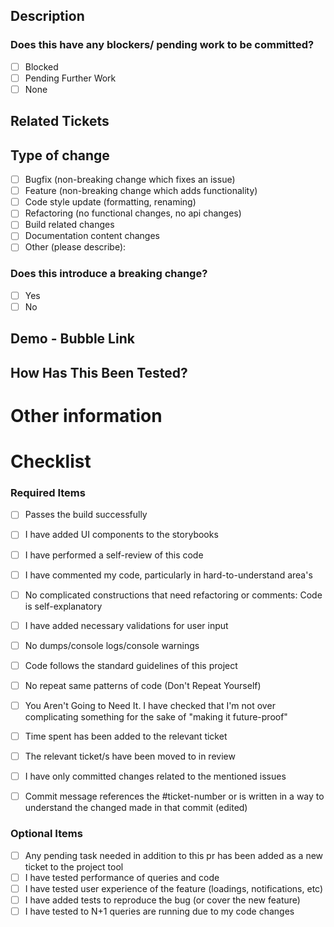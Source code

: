 <!-- The title should have the ticket number or if it has multiple tickets, it should have a short summary of the updates/ section -->

## Description
<!-- The description should contain a detailed overview of everything that has been done in the pr. -->
<!-- If there are any additional commands or local changes that need to be run before the functionality can be tested. -->

### Does this have any blockers/ pending work to be committed?

-   [ ] Blocked
-   [ ] Pending Further Work
-   [ ] None

<!-- If this has a blocker or is pending any additional commits, explain in detail what the blocker is. -->
<!-- If the pr is blocked, please add the Do Not Merge tag, if the pr is pending further work please prefix the PR title with [WIP] -->


## Related Tickets
<!-- Add the links for the ticket/s covered in this pr. -->


## Type of change
<!-- Please try to limit your pull request to one type, submit multiple pull requests if needed. -->

-   [ ] Bugfix (non-breaking change which fixes an issue)
-   [ ] Feature (non-breaking change which adds functionality)
-   [ ] Code style update (formatting, renaming)
-   [ ] Refactoring (no functional changes, no api changes)
-   [ ] Build related changes
-   [ ] Documentation content changes
-   [ ] Other (please describe):

### Does this introduce a breaking change?

-   [ ] Yes
-   [ ] No

<!-- If this introduces a breaking change, please describe the impact and migration path for existing sections below. -->


## Demo - Bubble Link
<!-- If the functionality is a new feature or bugfix, please add a bubble of the modifications made/ fixes done. -->


## How Has This Been Tested?
<!-- Please describe in detail how you tested your changes. -->
<!-- Include details of your testing environment, and the tests you ran to -->
<!-- see how your change affects other areas of the code, etc. -->
 
# Other information

<!-- Any other information that is important to this PR such as screenshots of how the component looks before and after the change. -->


# Checklist
<!-- Please check if your PR fulfils the following requirements: -->

### Required Items
-   [ ] Passes the build successfully
-   [ ] I have added UI components to the storybooks
-   [ ] I have performed a self-review of this code
-   [ ] I have commented my code, particularly in hard-to-understand area's
-   [ ] No complicated constructions that need refactoring or comments: Code is self-explanatory
-   [ ] I have added necessary validations for user input
-   [ ] No dumps/console logs/console warnings
-   [ ] Code follows the standard guidelines of this project
-   [ ] No repeat same patterns of code (Don't Repeat Yourself)
-   [ ] You Aren't Going to Need It. I have checked that I'm not over complicating something for the sake of "making it future-proof"
-   [ ] Time spent has been added to the relevant ticket
-   [ ] The relevant ticket/s have been moved to in review
-   [ ] I have only committed changes related to the mentioned issues
-   [ ] Commit message references the #ticket-number or is written in a way to understand the changed made in that commit (edited) 


### Optional Items
-   [ ] Any pending task needed in addition to this pr has been added as a new ticket to the project tool 
-   [ ] I have tested performance of queries and code
-   [ ] I have tested user experience of the feature (loadings, notifications, etc)
-   [ ] I have added tests to reproduce the bug (or cover the new feature)
-   [ ] I have tested to N+1 queries are running due to my code changes
